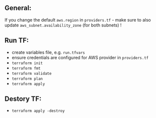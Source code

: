 ## General:
If you change the default `aws.region` in `providers.tf` - make sure to also update `aws_subnet.availability_zone` (for both subnets) !

## Run TF:
- create variables file, e.g. `run.tfvars`
- ensure credentials are configured for AWS provider in `providers.tf`
- `terraform init`
- `terraform fmt`
- `terraform validate`
- `terraform plan`
- `terraform apply`

## Destory TF:
- `terraform apply -destroy`
